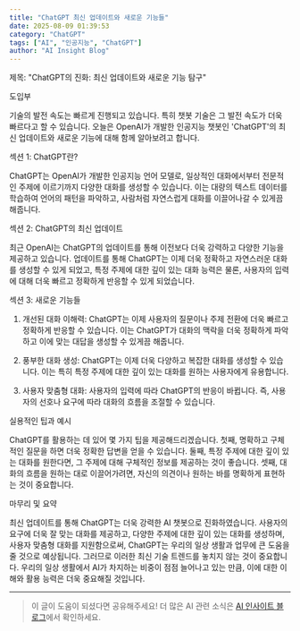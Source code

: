 ```yaml
---
title: "ChatGPT 최신 업데이트와 새로운 기능들"
date: 2025-08-09 01:39:53
category: "ChatGPT"
tags: ["AI", "인공지능", "ChatGPT"]
author: "AI Insight Blog"
---
```


제목: "ChatGPT의 진화: 최신 업데이트와 새로운 기능 탐구"

도입부

기술의 발전 속도는 빠르게 진행되고 있습니다. 특히 챗봇 기술은 그 발전 속도가 더욱 빠르다고 할 수 있습니다. 오늘은 OpenAI가 개발한 인공지능 챗봇인 'ChatGPT'의 최신 업데이트와 새로운 기능에 대해 함께 알아보려고 합니다.

섹션 1: ChatGPT란?

ChatGPT는 OpenAI가 개발한 인공지능 언어 모델로, 일상적인 대화에서부터 전문적인 주제에 이르기까지 다양한 대화를 생성할 수 있습니다. 이는 대량의 텍스트 데이터를 학습하여 언어의 패턴을 파악하고, 사람처럼 자연스럽게 대화를 이끌어나갈 수 있게끔 해줍니다.

섹션 2: ChatGPT의 최신 업데이트

최근 OpenAI는 ChatGPT의 업데이트를 통해 이전보다 더욱 강력하고 다양한 기능을 제공하고 있습니다. 업데이트를 통해 ChatGPT는 이제 더욱 정확하고 자연스러운 대화를 생성할 수 있게 되었고, 특정 주제에 대한 깊이 있는 대화 능력은 물론, 사용자의 입력에 대해 더욱 빠르고 정확하게 반응할 수 있게 되었습니다.

섹션 3: 새로운 기능들

1. 개선된 대화 이해력: ChatGPT는 이제 사용자의 질문이나 주제 전환에 더욱 빠르고 정확하게 반응할 수 있습니다. 이는 ChatGPT가 대화의 맥락을 더욱 정확하게 파악하고 이에 맞는 대답을 생성할 수 있게끔 해줍니다.

2. 풍부한 대화 생성: ChatGPT는 이제 더욱 다양하고 복잡한 대화를 생성할 수 있습니다. 이는 특히 특정 주제에 대한 깊이 있는 대화를 원하는 사용자에게 유용합니다.

3. 사용자 맞춤형 대화: 사용자의 입력에 따라 ChatGPT의 반응이 바뀝니다. 즉, 사용자의 선호나 요구에 따라 대화의 흐름을 조절할 수 있습니다.

실용적인 팁과 예시

ChatGPT를 활용하는 데 있어 몇 가지 팁을 제공해드리겠습니다. 첫째, 명확하고 구체적인 질문을 하면 더욱 정확한 답변을 얻을 수 있습니다. 둘째, 특정 주제에 대한 깊이 있는 대화를 원한다면, 그 주제에 대해 구체적인 정보를 제공하는 것이 좋습니다. 셋째, 대화의 흐름을 원하는 대로 이끌어가려면, 자신의 의견이나 원하는 바를 명확하게 표현하는 것이 중요합니다.

마무리 및 요약

최신 업데이트를 통해 ChatGPT는 더욱 강력한 AI 챗봇으로 진화하였습니다. 사용자의 요구에 더욱 잘 맞는 대화를 제공하고, 다양한 주제에 대한 깊이 있는 대화를 생성하며, 사용자 맞춤형 대화를 지원함으로써, ChatGPT는 우리의 일상 생활과 업무에 큰 도움을 줄 것으로 예상됩니다. 그러므로 이러한 최신 기술 트렌드를 놓치지 않는 것이 중요합니다. 우리의 일상 생활에서 AI가 차지하는 비중이 점점 늘어나고 있는 만큼, 이에 대한 이해와 활용 능력은 더욱 중요해질 것입니다.

---

> 이 글이 도움이 되셨다면 공유해주세요! 
> 더 많은 AI 관련 소식은 [AI 인사이트 블로그](https://tonyhwang1004.github.io/ai-insight-blog)에서 확인하세요.
